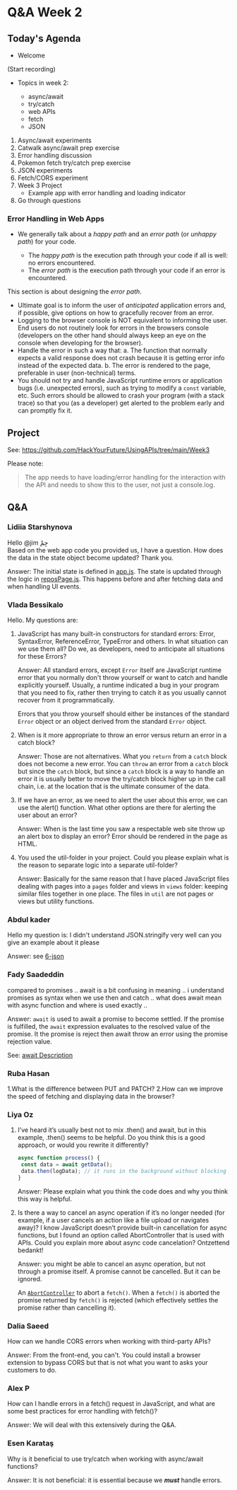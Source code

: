 <!-- cSpell:disable -->

# Q&A Week 2

## Today's Agenda

- Welcome

(Start recording)

- Topics in week 2:

  - async/await
  - try/catch
  - web APIs
  - fetch
  - JSON

1. Async/await experiments
2. Catwalk async/await prep exercise
3. Error handling discussion
4. Pokemon fetch try/catch prep exercise
5. JSON experiments
6. Fetch/CORS experiment
7. Week 3 Project
   - Example app with error handling and loading indicator
8. Go through questions

### Error Handling in Web Apps

- We generally talk about a _happy path_ and an _error path_ (or _unhappy path_) for your code.

  - The _happy path_ is the execution path through your code if all is well: no errors encountered.
  - The _error path_ is the execution path through your code if an error is encountered.

This section is about designing the _error path_.

- Ultimate goal is to inform the user of _anticipated_ application errors and, if possible, give options on how to gracefully recover from an error.
- Logging to the browser console is NOT equivalent to informing the user. End users do not routinely look for errors in the browsers console (developers on the other hand should always keep an eye on the console when developing for the browser).
- Handle the error in such a way that:
  a. The function that normally expects a valid response does not crash because it is getting error info instead of the expected data.
  b. The error is rendered to the page, preferable in user (non-technical) terms.
- You should not try and handle JavaScript runtime errors or application bugs (i.e. unexpected errors), such as trying to modify a `const` variable, etc. Such errors should be allowed to crash your program (with a stack trace) so that you (as a developer) get alerted to the problem early and can promptly fix it.

## Project

See: <https://github.com/HackYourFuture/UsingAPIs/tree/main/Week3>

Please note:

> The app needs to have loading/error handling for the interaction with the API and needs to show this to the user, not just a console.log.

## Q&A

### Lidiia Starshynova

Hello  @jim جِمْ  
Based on the web app code you provided us, I have a question. How does the data in the state object become updated? Thank you.

Answer: The initial state is defined in [app.js](./github-app/src/app.js). The state is updated through the logic in [reposPage.js](./github-app/src/pages/reposPage.js). This happens before and after fetching data and when handling UI events.

### Vlada Bessikalo

Hello. My questions are:

1. JavaScript has many built-in constructors for standard errors: Error, SyntaxError, ReferenceError, TypeError and others. In what situation can we use them all? Do we, as developers, need to anticipate all situations for these Errors?

    Answer: All standard errors, except `Error` itself are JavaScript runtime error that you normally don't throw yourself or want to catch and handle explicitly yourself. Usually, a runtime indicated a bug in your program that you need to fix, rather then trrying to catch it as you usually cannot recover from it programmatically.

    Errors that you throw yourself should either be instances of the standard `Error` object or an object derived from the standard `Error` object.

2. When is it more appropriate to throw an error versus return an error in a catch block?

    Answer: Those are not alternatives. What you `return` from a `catch` block does not become a new error. You can `throw` an error from a `catch` block but since the `catch` block, but since a `catch` block is a way to handle an error it is usually better to move the try/catch block higher up in the call chain, i.e. at the location that is the ultimate consumer of the data.

3. If we have an error, as we need to alert the user about this error, we can use the alert() function. What other options are there for alerting the user about an error?

    Answer: When is the last time you saw a respectable web site throw up an alert box to display an error? Error should be rendered in the page as HTML.

4. You used the util-folder in your project. Could you please explain what is the reason to separate logic into a separate util-folder?

    Answer: Basically for the same reason that I have placed JavaScript files dealing with pages into a `pages` folder and views in `views` folder: keeping similar files together in one place. The files in `util` are not pages or views but utility functions.

### Abdul kader

Hello my question is:
 I didn't understand JSON.stringify very well can you give an example about it please

  Answer: see [6-json](./json/6-json.js)

### Fady Saadeddin

compared to promises .. await is a bit confusing in meaning .. i understand promises as syntax when we use then and catch .. what  does  await mean with async function and where is used exactly ..

Answer: `await` is used to await a promise to become settled. If the promise is fulfilled, the `await` expression evaluates to the resolved value of the promise. It the promise is reject then await throw an error using the promise rejection value.

See: [await Description](https://developer.mozilla.org/en-US/docs/Web/JavaScript/Reference/Operators/await#description)

### Ruba Hasan

1.What is the difference between PUT and PATCH?
2.How can we improve the speed of fetching and displaying data in the browser?

### Liya Oz

1. I’ve heard it’s usually best not to mix .then() and await, but in this example, .then() seems to be helpful. Do you think this is a good approach, or would you rewrite it differently?

     ```js
    async function process() {
      const data = await getData();
      data.then(logData); // it runs in the background without blocking process()
    }
    ```

    Answer: Please explain what you think the code does and why you think this way is helpful.

2. Is there a way to cancel an async operation if it’s no longer needed (for example, if a user cancels an action like a file upload or navigates away)? I know JavaScript doesn’t provide built-in cancellation for async functions, but I found an option called AbortController that is used with APIs. Could you explain more about async code cancelation?
Ontzettend bedankt!

    Answer: you might be able to cancel an async operation, but not through a promise itself. A promise cannot be cancelled. But it can be ignored.

    An [`AbortController`](https://developer.mozilla.org/en-US/docs/Web/API/AbortController) to abort a `fetch()`. When a `fetch()` is aborted the promise returned by `fetch()` is rejected (which effectively settles the promise rather than cancelling it).

### Dalia Saeed

How can we handle CORS errors when working with third-party APIs?

Answer: From the front-end, you can't. You could install a browser extension to bypass CORS but that is not what you want to asks your customers to do.

### Alex P

How can I handle errors in a fetch() request in JavaScript, and what are some best practices for error handling with fetch()?

Answer: We will deal with this extensively during the Q&A.

### Esen Karataş

Why is it beneficial to use try/catch when working with async/await functions?

Answer: It is not beneficial: it is essential because we **_must_** handle errors.
